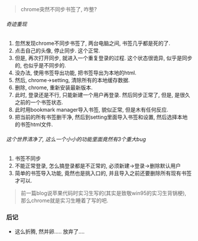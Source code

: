 > chrome突然不同步书签了, 咋整?

###### 奇迹重现

1. 忽然发现chrome不同步书签了, 两台电脑之间, 书签几乎都是死的了. 
2. 点击自己的头像, 停止同步. 这个正常. 
3. 但是, 再次打开同步, 就进入一个重复登录的过程. 这个状态很诡异, 似乎是同步的, 也似乎是不同步的. 
4. 没办法, 使用书签导出功能, 把书签导出为本地的html.
5. 然后, chrome->setting, 清除所有的本地缓存数据.
6. 删除, chrome, 重新安装最新版本.
7. 此时, 登录还是不行, 只能新建一个用户再登录. 然后同步正常了, 但是, 是很久之前的一个书签状态.
8. 此时用bookmark manager导入书签, 貌似正常, 但是木有任何反应.
9. 把当前的所有书签删干净, 然后到setting里面导入书签和设置, 然后选择本地的书签html文件. 

###### 这个世界清净了, 这么一个小小的功能里面竟然有3个重大bug

1. 书签不同步
2. 不能正常登录, 怎么搞登录都是不正常的, 必须新建->登录->删除默认用户
3. 简单的书签导入功能, 竟然也是挑入口的, 并且导入之前还要删除所有现有书签才可以.

> 前一篇blog说苹果代码时实习生写的(其实是致敬win95的实习生背锅梗), 那么chrome就是实习生睡着了写的吧.

### 后记

- 这么折腾, 然并卵..... 放弃了....